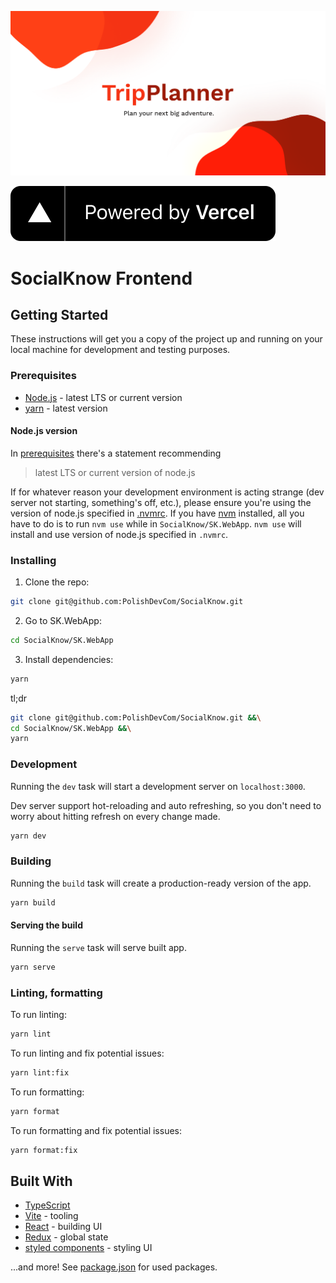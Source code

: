 ![](public/og.png 'Title')

[![](public/powered-by-vercel.svg 'Powered by Vercel')](https://vercel.com/?utm_source=PolishDev_SocialKnow&utm_campaign=oss)

# SocialKnow Frontend

## Getting Started

These instructions will get you a copy of the project up and running on your local machine for development and testing purposes.

### Prerequisites

- [Node.js](https://nodejs.org/en/) - latest LTS or current version
- [yarn](https://classic.yarnpkg.com/en/docs/install/) - latest version

#### Node.js version

In [prerequisites](#prerequisites) there's a statement recommending

> latest LTS or current version of node.js

If for whatever reason your development environment is acting strange (dev server not starting, something's off, etc.), please ensure you're using the version of node.js specified in [.nvmrc](.nvmrc). If you have [nvm](https://github.com/nvm-sh/nvm) installed, all you have to do is to run `nvm use` while in `SocialKnow/SK.WebApp`. `nvm use` will install and use version of node.js specified in `.nvmrc`.

### Installing

1. Clone the repo:

```sh
git clone git@github.com:PolishDevCom/SocialKnow.git
```

2. Go to SK.WebApp:

```sh
cd SocialKnow/SK.WebApp
```

3. Install dependencies:

```sh
yarn
```

tl;dr

```sh
git clone git@github.com:PolishDevCom/SocialKnow.git &&\
cd SocialKnow/SK.WebApp &&\
yarn
```

### Development

Running the `dev` task will start a development server on `localhost:3000`.

Dev server support hot-reloading and auto refreshing, so you don't need to worry about hitting refresh on every change made.

```sh
yarn dev
```

### Building

Running the `build` task will create a production-ready version of the app.

```sh
yarn build
```

#### Serving the build

Running the `serve` task will serve built app.

```sh
yarn serve
```

### Linting, formatting

To run linting:

```sh
yarn lint
```

To run linting and fix potential issues:

```sh
yarn lint:fix
```

To run formatting:

```sh
yarn format
```

To run formatting and fix potential issues:

```sh
yarn format:fix
```

## Built With

- [TypeScript](https://www.typescriptlang.org/)
- [Vite](https://vitejs.dev/) - tooling
- [React](https://reactjs.org/) - building UI
- [Redux](https://redux.js.org/) - global state
- [styled components](https://styled-components.com/) - styling UI

...and more! See [package.json](package.json) for used packages.
